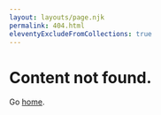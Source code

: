 ```yaml
---
layout: layouts/page.njk
permalink: 404.html
eleventyExcludeFromCollections: true
---
```

# Content not found.

Go <a href="index.njk">home</a>.
